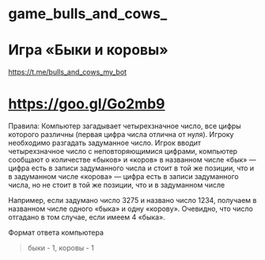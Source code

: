 # game_bulls_and_cows_
# Игра «Быки и коровы»
<https://t.me/bulls_and_cows_my_bot>
# https://goo.gl/Go2mb9

Правила:
Компьютер загадывает четырехзначное число, все цифры которого различны
(первая цифра числа отлична от нуля). Игроку необходимо разгадать задуманное число.
Игрок вводит четырехзначное число c неповторяющимися цифрами,
компьютер сообщают о количестве «быков» и «коров» в названном числе
«бык» — цифра есть в записи задуманного числа и стоит в той же позиции,
      что и в задуманном числе
«корова» — цифра есть в записи задуманного числа, но не стоит в той же позиции,
      что и в задуманном числе

Например, если задумано число 3275 и названо число 1234,
получаем в названном числе одного «быка» и одну «корову».
Очевидно, что число отгадано в том случае, если имеем 4 «быка».

Формат ответа компьютера
> быки - 1, коровы - 1
